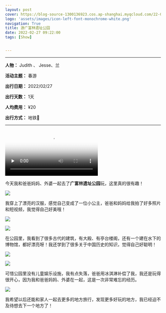 ```yaml
---
layout: post
cover: https://blog-source-1300136923.cos.ap-shanghai.myqcloud.com/22-02-gflpark/gflpark_cover.jpg
logo: 'assets/images/icon-left-font-monochrome-white.png'
navigation: True
title: 游广富林遗址公园
date: 2022-02-27 09:22:00
tags: [Show]


---
```


-----------------

**人物：** Judith 、 Jesse、兰

**活动主题：** 春游

**出行日期：** 2022/02/27

**出行天数：** 1天

**人均费用：** ¥20

**出行方式：** 地铁🚄


-----------------

<video id="video" controls="" preload="none" poster="https://blog-source-1300136923.cos.ap-shanghai.myqcloud.com/22-02-gflpark/gflpark_video_cover.jpg">
 <source id="mp4" src="https://cheryev-app.obs.cn-east-3.myhuaweicloud.com/content/ios/2021/05/19/gflpark_video.mp4" type="video/mp4">
</video>

今天我和爸爸妈妈、外婆一起去了**广富林遗址公园**玩，这里真的很有趣！

![](https://blog-source-1300136923.cos.ap-shanghai.myqcloud.com/22-02-gflpark/IMG_8624.jpg)

我穿上了漂亮的汉服，感觉自己变成了一位小公主，爸爸和妈妈给我拍了好多照片和短视频，我觉得自己好美哦！

![](https://blog-source-1300136923.cos.ap-shanghai.myqcloud.com/22-02-gflpark/IMG_8578.jpg)

![](https://blog-source-1300136923.cos.ap-shanghai.myqcloud.com/22-02-gflpark/IMG_8608.jpg)

在公园里，我看到了很多古代的建筑，有大殿、有亭台楼阁，还有一个建在水下的博物馆，都好漂亮呀！我还学到了很多关于中国历史的知识，觉得自己好聪明！

![](https://blog-source-1300136923.cos.ap-shanghai.myqcloud.com/22-02-gflpark/IMG_8612.jpg)

![](https://blog-source-1300136923.cos.ap-shanghai.myqcloud.com/22-02-gflpark/IMG_8618.jpg)

可惜公园里没有儿童娱乐设施，我有点失落，爸爸用冰淇淋补偿了我，我还是玩得很开心，因为我和爸爸妈妈、外婆在一起，这是一次非常难忘的经历。

![](https://blog-source-1300136923.cos.ap-shanghai.myqcloud.com/22-02-gflpark/IMG_8684.jpg)

我希望以后还能和家人一起去更多的地方旅行，发现更多好玩的地方，我已经迫不及待想去下一个地方了！
